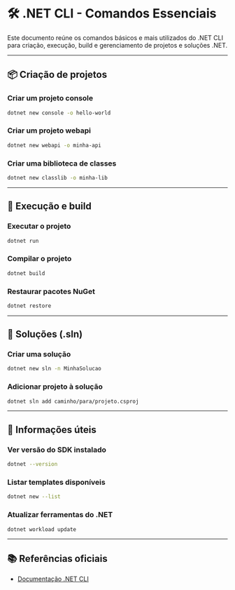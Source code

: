 # 🛠️ .NET CLI - Comandos Essenciais

Este documento reúne os comandos básicos e mais utilizados do .NET CLI para criação, execução, build e gerenciamento de projetos e soluções .NET.

---

## 📦 Criação de projetos

### Criar um projeto console
```bash
dotnet new console -o hello-world
````

### Criar um projeto webapi

```bash
dotnet new webapi -o minha-api
```

### Criar uma biblioteca de classes

```bash
dotnet new classlib -o minha-lib
```

---

## 🧪 Execução e build

### Executar o projeto

```bash
dotnet run
```

### Compilar o projeto

```bash
dotnet build
```

### Restaurar pacotes NuGet

```bash
dotnet restore
```

---

## 📁 Soluções (.sln)

### Criar uma solução

```bash
dotnet new sln -n MinhaSolucao
```

### Adicionar projeto à solução

```bash
dotnet sln add caminho/para/projeto.csproj
```

---

## 📄 Informações úteis

### Ver versão do SDK instalado

```bash
dotnet --version
```

### Listar templates disponíveis

```bash
dotnet new --list
```

### Atualizar ferramentas do .NET

```bash
dotnet workload update
```

---

## 📚 Referências oficiais

* [Documentação .NET CLI](https://learn.microsoft.com/dotnet/core/tools/)

```